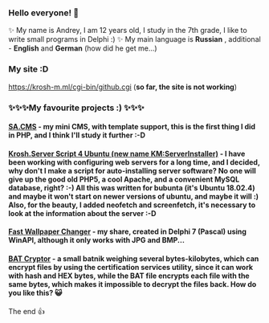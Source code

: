 ### Hello everyone! 👋

✨ My name is Andrey, I am 12 years old, I study in the 7th grade, I like to write small programs in Delphi :) ✨ 
My main language is **Russian** , additional - **English** and **German** (how did he get me...)

### My site :D
https://krosh-m.ml/cgi-bin/github.cgi
(**so far, the site is not working**)

### ✨✨✨My favourite projects :) ✨✨✨

#### [SA.CMS](https://github.com/kroshmorkovkin/sacms) - my mini CMS, with template support, this is the first thing I did in PHP, and I think I'll study it further :-D
#### [Krosh.Server Script 4 Ubuntu (new name KM:ServerInstaller)](https://github.com/kroshmorkovkin/KroshServerScript-4-Ubuntu) - I have been working with configuring web servers for a long time, and I decided, why don't I make a script for auto-installing server software? No one will give up the good old PHP5, a cool Apache, and a convenient MySQL database, right? :-) All this was written for bubunta (it's Ubuntu 18.02.4) and maybe it won't start on newer versions of ubuntu, and maybe it will :) Also, for the beauty, I added neofetch and screenfetch, it's necessary to look at the information about the server :-D
#### [Fast Wallpaper Changer](https://github.com/kroshmorkovkin/FastWallpaperChanger) - my share, created in Delphi 7 (Pascal) using WinAPI, although it only works with JPG and BMP...
#### [BAT Cryptor](https://github.com/kroshmorkovkin/bat-cryptor) - a small batnik weighing several bytes-kilobytes, which can encrypt files by using the certification services utility, since it can work with hash and HEX bytes, while the BAT file encrypts each file with the same bytes, which makes it impossible to decrypt the files back. How do you like this? 😺

The end 👍
